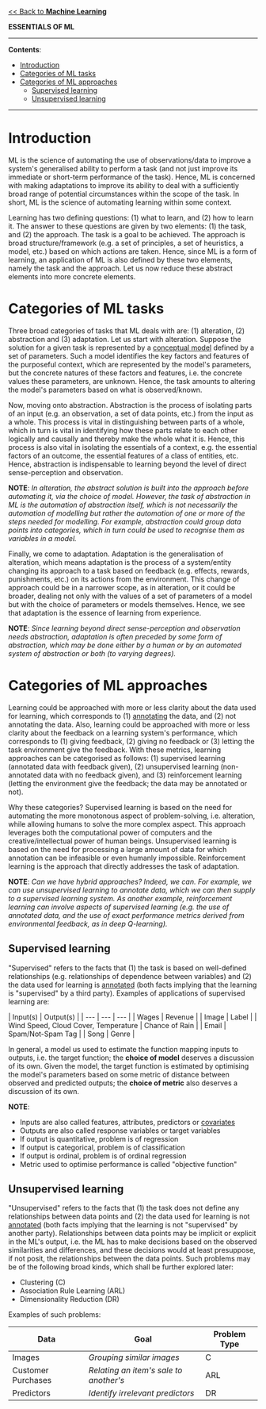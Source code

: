 [<< Back to **Machine Learning**](https://pranigopu.github.io/machine-learning)

**ESSENTIALS OF ML**

---

**Contents**:

- [Introduction](#introduction)
- [Categories of ML tasks](#categories-of-ml-tasks)
- [Categories of ML approaches](#categories-of-ml-approaches)
  - [Supervised learning](#supervised-learning)
  - [Unsupervised learning](#unsupervised-learning)

---

# Introduction
ML is the science of automating the use of observations/data to improve a system's generalised ability to perform a task (and not just improve its immediate or short-term performance of the task). Hence, ML is concerned with making adaptations to improve its ability to deal with a sufficiently broad range of potential circumstances within the scope of the task. In short, ML is the science of automating learning within some context.

Learning has two defining questions: (1) what to learn, and (2) how to learn it. The answer to these questions are given by two elements: (1) the task, and (2) the approach. The task is a goal to be achieved. The approach is broad structure/framework (e.g. a set of principles, a set of heuristics, a model, etc.) based on which actions are taken. Hence, since ML is a form of learning, an application of ML is also defined by these two elements, namely the task and the approach. Let us now reduce these abstract elements into more concrete elements.

# Categories of ML tasks
Three broad categories of tasks that ML deals with are: (1) alteration, (2) abstraction and (3) adaptation. Let us start with alteration. Suppose the solution for a given task is represented by a [conceptual model](https://pranigopu.github.io/machine-learning/definitions.html#conceptual-model) defined by a set of parameters. Such a model identifies the key factors and features of the purposeful context, which are represented by the model's parameters, but the concrete natures of these factors and features, i.e. the concrete values these parameters, are unknown. Hence, the task amounts to altering the model's parameters based on what is observed/known.

Now, moving onto abstraction. Abstraction is the process of isolating parts of an input (e.g. an observation, a set of data points, etc.) from the input as a whole. This process is vital in distinguishing between parts of a whole, which in turn is vital in identifying how these parts relate to each other logically and causally and thereby make the whole what it is. Hence, this process is also vital in isolating the essentials of a context, e.g. the essential factors of an outcome, the essential features of a class of entities, etc. Hence, abstraction is indispensable to learning beyond the level of direct sense-perception and observation.

**NOTE**: _In alteration, the abstract solution is built into the approach before automating it, via the choice of model. However, the task of abstraction in ML is the automation of abstraction itself, which is not necessarily the automation of modelling but rather the automation of one or more of the steps needed for modelling. For example, abstraction could group data points into categories, which in turn could be used to recognise them as variables in a model._

Finally, we come to adaptation. Adaptation is the generalisation of alteration, which means adaptation is the process of a system/entity changing its approach to a task based on feedback (e.g. effects, rewards, punishments, etc.) on its actions from the environment. This change of approach could be in a narrower scope, as in alteration, or it could be broader, dealing not only with the values of a set of parameters of a model but with the choice of parameters or models themselves. Hence, we see that adaptation is the essence of learning from experience.

**NOTE**: _Since learning beyond direct sense-perception and observation needs abstraction, adaptation is often preceded by some form of abstraction, which may be done either by a human or by an automated system of abstraction or both (to varying degrees)._

# Categories of ML approaches
Learning could be approached with more or less clarity about the data used for learning, which corresponds to (1) [annotating](https://pranigopu.github.io/machine-learning/definitions.html#annotation) the data, and (2) not annotating the data. Also, learning could be approached with more or less clarity about the feedback on a learning system's performance, which corresponds to (1) giving feedback, (2) giving no feedback or (3) letting the task environment give the feedback. With these metrics, learning approaches can be categorised as follows: (1) supervised learning (annotated data with feedback given), (2) unsupervised learning (non-annotated data with no feedback given), and (3) reinforcement learning (letting the environment give the feedback; the data may be annotated or not).

Why these categories? Supervised learning is based on the need for automating the more monotonous aspect of problem-solving, i.e. alteration, while allowing humans to solve the more complex aspect. This approach leverages both the computational power of computers and the creative/intellectual power of human beings. Unsupervised learning is based on the need for processing a large amount of data for which annotation can be infeasible or even humanly impossible. Reinforcement learning is the approach that directly addresses the task of adaptation.

**NOTE**: _Can we have hybrid approaches? Indeed, we can. For example, we can use unsupervised learning to annotate data, which we can then supply to a supervised learning system. As another example, reinforcement learning can involve aspects of supervised learning (e.g. the use of annotated data, and the use of exact performance metrics derived from environmental feedback, as in deep Q-learning)._

## Supervised learning
"Supervised" refers to the facts that (1) the task is based on well-defined relationships (e.g. relationships of dependence between variables) and (2) the data used for learning is [annotated](https://pranigopu.github.io/machine-learning/definitions.html#annotation) (both facts implying that the learning is "supervised" by a third party). Examples of applications of supervised learning are:

| Input(s) | Output(s) |
| --- | --- | --- |
| Wages  | Revenue |
| Image | Label |
| Wind Speed, Cloud Cover, Temperature | Chance of Rain |
| Email | Spam/Not-Spam Tag |
| Song | Genre |

In general, a model us used to estimate the function mapping inputs to outputs, i.e. the target function; the **choice of model** deserves a discussion of its own. Given the model, the target function is estimated by optimising the model's parameters based on some metric of distance between observed and predicted outputs; the **choice of metric** also deserves a discussion of its own.

**NOTE**:

- Inputs are also called features, attributes, predictors or [covariates](https://www.statology.org/covariate/)
- Outputs are also called response variables or target variables
- If output is quantitative, problem is of regression
- If output is categorical, problem is of classification
- If output is ordinal, problem is of ordinal regression
- Metric used to optimise performance is called "objective function"

## Unsupervised learning
"Unsupervised" refers to the facts that (1) the task does not define any relationships between data points and (2) the data used for learning is not [annotated](https://pranigopu.github.io/machine-learning/definitions.html#annotation) (both facts implying that the learning is not "supervised" by another party). Relationships between data points may be implicit or explicit in the ML's output, i.e. the ML has to make decisions based on the observed similarities and differences, and these decisions would at least presuppose, if not posit, the relationships between the data points. Such problems may be of the following broad kinds, which shall be further explored later:

- Clustering (C)
- Association Rule Learning (ARL)
- Dimensionality Reduction (DR)

Examples of such problems:

| Data | Goal | Problem Type |
| --- | --- | --- |
| Images | _Grouping similar images_ | C |
| Customer Purchases | _Relating an item's sale to another's_ | ARL |
| Predictors | _Identify irrelevant predictors_ | DR |